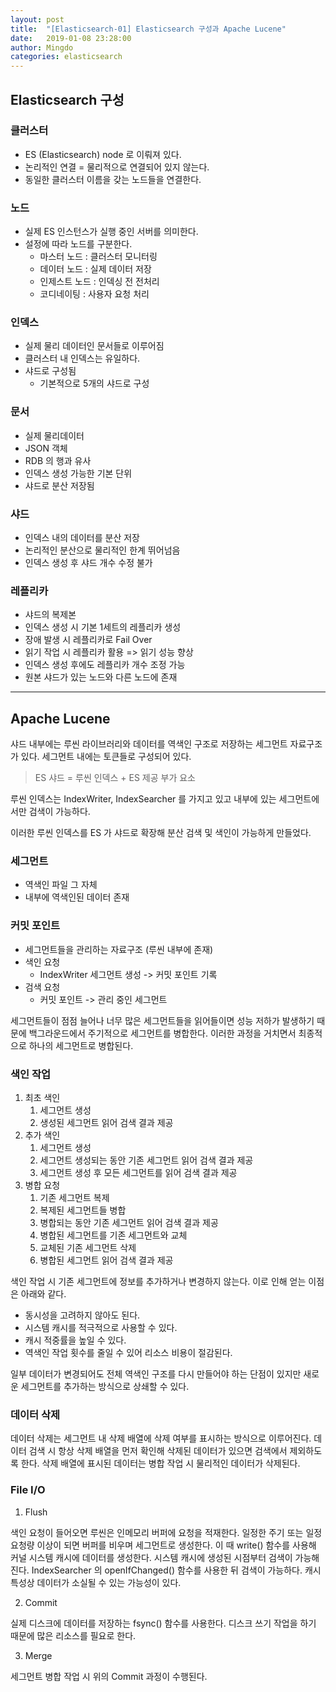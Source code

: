 ```yaml
---
layout: post
title:  "[Elasticsearch-01] Elasticsearch 구성과 Apache Lucene"
date:   2019-01-08 23:28:00
author: Mingdo
categories: elasticsearch
---
```


## Elasticsearch 구성

### 클러스터

- ES (Elasticsearch) node 로 이뤄져 있다.
- 논리적인 연결 = 물리적으로 연결되어 있지 않는다.
- 동일한 클러스터 이름을 갖는 노드들을 연결한다.

### 노드

- 실제 ES 인스턴스가 실행 중인 서버를 의미한다.
- 설정에 따라 노드를 구분한다.
  - 마스터 노드 : 클러스터 모니터링
  - 데이터 노드 : 실제 데이터 저장
  - 인제스트 노드 : 인덱싱 전 전처리
  - 코디네이팅 : 사용자 요청 처리

### 인덱스

- 실제 물리 데이터인 문서들로 이루어짐
- 클러스터 내 인덱스는 유일하다.
- 샤드로 구성됨
  - 기본적으로 5개의 샤드로 구성

### 문서

- 실제 물리데이터
- JSON 객체
- RDB 의 행과 유사
- 인덱스 생성 가능한 기본 단위
- 샤드로 분산 저장됨

### 샤드

- 인덱스 내의 데이터를 분산 저장
- 논리적인 분산으로 물리적인 한계 뛰어넘음
- 인덱스 생성 후 샤드 개수 수정 불가

### 레플리카

- 샤드의 복제본
- 인덱스 생성 시 기본 1세트의 레플리카 생성
- 장애 발생 시 레플리카로 Fail Over
- 읽기 작업 시 레플리카 활용 => 읽기 성능 향상
- 인덱스 생성 후에도 레플리카 개수 조정 가능
- 원본 샤드가 있는 노드와 다른 노드에 존재

---

## Apache Lucene

샤드 내부에는 루씬 라이브러리와 데이터를 역색인 구조로 저장하는 세그먼트 자료구조가 있다. 세그먼트 내에는 토큰들로 구성되어 있다.

> ES 샤드 = 루씬 인덱스 + ES 제공 부가 요소

루씬 인덱스는 IndexWriter, IndexSearcher 를 가지고 있고 내부에 있는 세그먼트에서만 검색이 가능하다.

이러한 루씬 인덱스를 ES 가 샤드로 확장해 분산 검색 및 색인이 가능하게 만들었다.

### 세그먼트

- 역색인 파일 그 자체
- 내부에 역색인된 데이터 존재

### 커밋 포인트

- 세그먼트들을 관리하는 자료구조 (루씬 내부에 존재)
- 색인 요청
  - IndexWriter 세그먼트 생성 -> 커밋 포인트 기록
- 검색 요청
  - 커밋 포인트 -> 관리 중인 세그먼트

세그먼트들이 점점 늘어나 너무 많은 세그먼트들을 읽어들이면 성능 저하가 발생하기 때문에 백그라운드에서 주기적으로 세그먼트를 병합한다. 이러한 과정을 거치면서 최종적으로 하나의 세그먼트로 병합된다.

### 색인 작업

1. 최초 색인
   1. 세그먼트 생성
   2. 생성된 세그먼트 읽어 검색 결과 제공
2. 추가 색인
   1. 세그먼트 생성
   2. 세그먼트 생성되는 동안 기존 세그먼트 읽어 검색 결과 제공
   3. 세그먼트 생성 후 모든 세그먼트를 읽어 검색 결과 제공
3. 병합 요청
   1. 기존 세그먼트 복제
   2. 복제된 세그먼트들 병합
   3. 병합되는 동안 기존 세그먼트 읽어 검색 결과 제공
   4. 병합된 세그먼트를 기존 세그먼트와 교체
   5. 교체된 기존 세그먼트 삭제
   6. 병합된 세그먼트 읽어 검색 결과 제공

색인 작업 시 기존 세그먼트에 정보를 추가하거나 변경하지 않는다. 이로 인해 얻는 이점은 아래와 같다.

- 동시성을 고려하지 않아도 된다.
- 시스템 캐시를 적극적으로 사용할 수 있다.
- 캐시 적중률을 높일 수 있다.
- 역색인 작업 횟수를 줄일 수 있어 리소스 비용이 절감된다.

일부 데이터가 변경되어도 전체 역색인 구조를 다시 만들어야 하는 단점이 있지만 새로운 세그먼트를 추가하는 방식으로 상쇄할 수 있다.

### 데이터 삭제

데이터 삭제는 세그먼트 내 삭제 배열에 삭제 여부를 표시하는 방식으로 이루어진다. 데이터 검색 시 항상 삭제 배열을 먼저 확인해 삭제된 데이터가 있으면 검색에서 제외하도록 한다. 삭제 배열에 표시된 데이터는 병합 작업 시 물리적인 데이터가 삭제된다.

### File I/O

1. Flush

색인 요청이 들어오면 루씬은 인메모리 버퍼에 요청을 적재한다. 일정한 주기 또는 일정 요청량 이상이 되면 버퍼를 비우며 세그먼트로 생성한다. 이 때 write() 함수를 사용해 커널 시스템 캐시에 데이터를 생성한다. 시스템 캐시에 생성된 시점부터 검색이 가능해진다. IndexSearcher 의 openIfChanged() 함수를 사용한 뒤 검색이 가능하다. 캐시 특성상 데이터가 소실될 수 있는 가능성이 있다.

2. Commit

실제 디스크에 데이터를 저장하는 fsync() 함수를 사용한다. 디스크 쓰기 작업을 하기 때문에 많은 리소스를 필요로 한다.

3. Merge

세그먼트 병합 작업 시 위의 Commit 과정이 수행된다.
